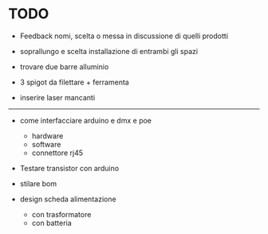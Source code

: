 #   TODO

- Feedback nomi, scelta o messa in discussione di quelli prodotti

- soprallungo e scelta installazione di entrambi gli spazi

- trovare due barre alluminio

- 3 spigot da filettare + ferramenta

- inserire laser mancanti

-------------------------------------------------------------------

- come interfacciare arduino e dmx e poe
    - hardware
    - software
    - connettore rj45

- Testare transistor con arduino

- stilare bom

- design scheda alimentazione
    - con trasformatore
    - con batteria
